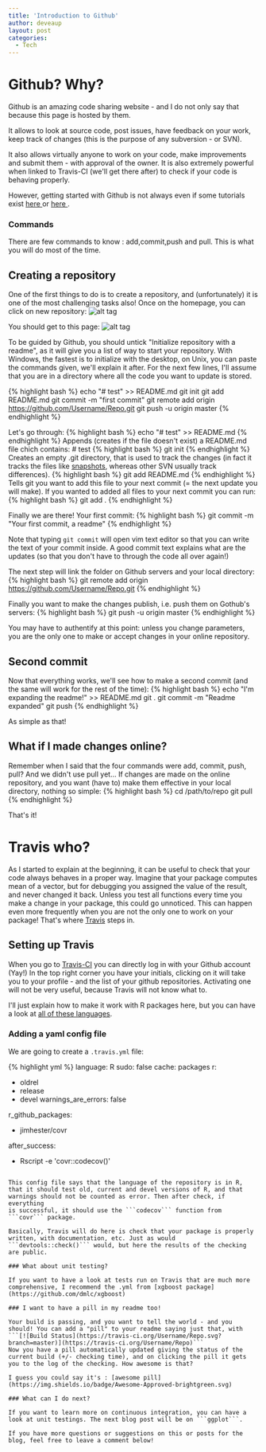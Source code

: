 ```yaml
---
title: 'Introduction to Github'
author: deveaup
layout: post
categories:
  - Tech
---
```


# Github? Why?

Github is an amazing code sharing website - and I do not only say that because this page is hosted by them.

<!--more-->

It allows to look at source code, post issues, have feedback on your work, keep track of changes (this is the purpose of any subversion - or SVN).

It also allows virtually anyone to work on your code, make improvements and submit them - with approval of the owner. It is also extremely powerful when linked
to Travis-CI (we'll get there after) to check if your code is behaving properly.

 However, getting started with Github is not always even if some tutorials exist <a href="https://guides.github.com/activities/hello-world/"> here </a> or
<a href="https://help.github.com/articles/good-resources-for-learning-git-and-github/"> here </a>.

### Commands

There are few commands to know : add,commit,push and pull. This is what you will do most of the time.

## Creating a repository
One of the first things to do is to create a repository, and (unfortunately) it is one of the most challenging tasks also!
Once on the homepage, you can click on new repository: 
![alt tag](http://deveaup.github.io/images/new_rep.png)

You should get to this page:
![alt tag](http://deveaup.github.io/images/New_rep_page.png)

To be guided by Github, you should untick "Initialize repository with a readme", as it will give you a list of way to start your repository.
With Windows, the fastest is to initialize with the desktop, on Unix, you can paste the commands given, we'll explain it after. 
For the next few lines, I'll assume that you are in a directory where all the code you want to update is stored.
 
{% highlight bash %}
echo "# test" >> README.md
git init
git add README.md
git commit -m "first commit"
git remote add origin https://github.com/Username/Repo.git
git push -u origin master
{% endhighlight %}

Let's go through:
{% highlight bash %}
echo "# test" >> README.md
{% endhighlight %}
Appends (creates if the file doesn't exist) a README.md file chich contains: # test
{% highlight bash %}
git init
{% endhighlight %}
Creates an empty .git directory, that is used to track the changes (in fact it tracks the files like [snapshots](https://git-scm.com/book/en/v2/Getting-Started-Git-Basics), whereas other SVN usually track differences).
 {% highlight bash %}
git add README.md
{% endhighlight %}
Tells git you want to add this file to your next commit (= the next update you will make). If you wanted to added all files to your next commit you can run:
{% highlight bash %}
git add .
{% endhighlight %}

Finally we are there! Your first commit:
{% highlight bash %}
git commit -m "Your first commit, a readme"
{% endhighlight %}

Note that typing ```git commit``` will open vim text editor so that you can write the text of your commit inside. 
A good commit text explains what are the updates (so that you don't have to through the code all over again!)

The next step will link the folder on Github servers and your local directory:
{% highlight bash %}
git remote add origin https://github.com/Username/Repo.git
{% endhighlight %}

Finally you want to make the changes publish, i.e. push them on Gothub's servers:
{% highlight bash %}
git push -u origin master
{% endhighlight %}

You may have to authentify at this point: unless you change parameters, you are the only one to make or accept changes in your online repository.

## Second commit

Now that everything works, we'll see how to make a second commit (and the same will work for the rest of the time):
{% highlight bash %}
echo "I'm expanding the readme!" >> README.md
git .
git commit -m "Readme expanded"
git push
{% endhighlight %}

As simple as that!

## What if I made changes online?

Remember when I said that the four commands were add, commit, push, pull? And we didn't use pull yet...
If changes are made on the online repository, and you want (have to) make them effective in your local directory, nothing so simple:
{% highlight bash %}
cd /path/to/repo
git pull
{% endhighlight %}

That's it!

# Travis who?

As I started to explain at the beginning, it can be useful to check that your code always behaves in a proper way. 
Imagine that your package computes mean of a vector, but for debugging you assigned the value of the result, and never changed it back. Unless you test all functions every time you make
a change in your package, this could go unnoticed. This can happen even more frequently when you are not the only one to work on your package!
That's where [Travis](https://travis-ci.org/) steps in.

## Setting up Travis

When you go to [Travis-CI](https://travis-ci.org/) you can directly log in with your Github account (Yay!)
In the top right corner you have your initials, clicking on it will take you to your profile - and the list of your github repositories. Activating one will not be very useful, because Travis will not know what to.

I'll just explain how to make it work with R packages here, but you can have a look at [all of these languages](https://docs.travis-ci.com/user/getting-started).

### Adding a yaml config file

We are going to create a ```.travis.yml``` file:

{% highlight yml %}
language: R
sudo: false
cache: packages
r:
  - oldrel
  - release
  - devel
warnings_are_errors: false

r_github_packages:
  - jimhester/covr

after_success:
- Rscript -e 'covr::codecov()'
```

This config file says that the language of the repository is in R, that it should test old, current and devel versions of R, and that warnings should not be counted as error. Then after check, if everything 
is successful, it should use the ```codecov``` function from ```covr``` package.

Basically, Travis will do here is check that your package is properly written, with documentation, etc. Just as would ```devtools::check()``` would, but here the results of the checking are public.

### What about unit testing?

If you want to have a look at tests run on Travis that are much more comprehensive, I recommend the .yml from [xgboost package](https://github.com/dmlc/xgboost)

### I want to have a pill in my readme too!

Your build is passing, and you want to tell the world - and you should! You can add a "pill" to your readme saying just that, with 
```[![Build Status](https://travis-ci.org/Username/Repo.svg?branch=master)](https://travis-ci.org/Username/Repo)```
Now you have a pill automatically updated giving the status of the current build (+/- checking time), and on clicking the pill it gets you to the log of the checking. How awesome is that?

I guess you could say it's : [awesome pill](https://img.shields.io/badge/Awesome-Approved-brightgreen.svg)

### What can I do next?

If you want to learn more on continuous integration, you can have a look at unit testings. The next blog post will be on ```ggplot```.

If you have more questions or suggestions on this or posts for the blog, feel free to leave a comment below!
